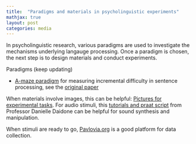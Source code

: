 ```yaml
---
title:  "Paradigms and materials in psycholinguistic experiments"
mathjax: true
layout: post
categories: media
---
```


In psycholinguistic research, various paradigms are used to investigate the mechanisms underlying langauge processing. Once a paradigm is chosen, the next step is to design materials and conduct experiments.

Paradigms (keep updating)
- [A-maze paradigm](https://vboyce.github.io/Maze/) for measuring incremental difficulty in sentence processing, see the [original paper](https://www.sciencedirect.com/science/article/pii/S0749596X19301147)

When materials involve images, this can be helpful: [Pictures for experimental tasks](https://www.irasutoya.com). For audio stimuli, this [tutorials and praat script](https://www.ddaidone.com/praat-scripts.html) from Professor Danielle Daidone can be helpful for sound synthesis and manipulation. 

When stimuli are ready to go, [Pavlovia.org](https://www.psychopy.org/online/usingPavlovia.html) is a good platform for data collection.

